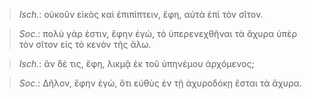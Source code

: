 

>  *Isch.*: οὐκοῦν εἰκὸς καὶ ἐπιπίπτειν, ἔφη, αὐτὰ ἐπὶ τὸν σῖτον.



>  *Soc.*: πολὺ γάρ ἐστιν, ἔφην ἐγώ, τὸ ὑπερενεχθῆναι τὰ ἄχυρα ὑπὲρ τὸν σῖτον εἰς τὸ κενὸν τῆς ἅλω.



>  *Isch.*: ἂν δέ τις, ἔφη, λικμᾷ ἐκ τοῦ ὑπηνέμου ἀρχόμενος;



>  *Soc.*: Δῆλον, ἔφην ἐγώ, ὅτι εὐθὺς ἐν τῇ ἀχυροδόκῃ ἔσται τὰ ἄχυρα.